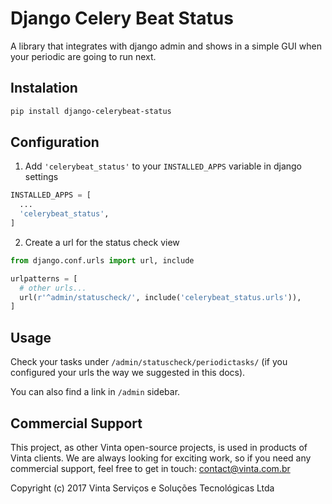 # Django Celery Beat Status

A library that integrates with django admin and shows in a simple GUI when your periodic are going to run next.

## Instalation

``` bash
pip install django-celerybeat-status
```

## Configuration

1. Add `'celerybeat_status'` to your `INSTALLED_APPS` variable in django settings

``` python
INSTALLED_APPS = [
  ...
  'celerybeat_status',
]
```

2. Create a url for the status check view

```python
from django.conf.urls import url, include

urlpatterns = [
  # other urls...
  url(r'^admin/statuscheck/', include('celerybeat_status.urls')),
]
```

## Usage

Check your tasks under `/admin/statuscheck/periodictasks/` (if you configured your urls the way we suggested in this docs).

You can also find a link in `/admin` sidebar.


## Commercial Support

This project, as other Vinta open-source projects, is used in products of Vinta clients. We are always looking for exciting work, so if you need any commercial support, feel free to get in touch: contact@vinta.com.br

Copyright (c) 2017 Vinta Serviços e Soluções Tecnológicas Ltda